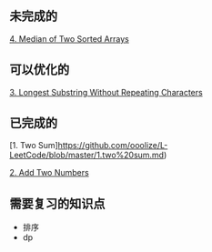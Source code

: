## 未完成的
[4. Median of Two Sorted Arrays](https://github.com/ooolize/L-LeetCode/edit/master/%E5%AF%BB%E6%89%BE%E4%B8%A4%E4%B8%AA%E6%9C%89%E5%BA%8F%E6%95%B0%E7%BB%84%E7%9A%84%E4%B8%AD%E4%BD%8D%E6%95%B0.md)
## 可以优化的
[3. Longest Substring Without Repeating Characters](https://github.com/ooolize/L-LeetCode/edit/master/%E6%97%A0%E9%87%8D%E5%A4%8D%E5%AD%97%E7%AC%A6%E7%9A%84%E6%9C%80%E9%95%BF%E5%AD%90%E4%B8%B2.md)
## 已完成的
[1. Two Sum]https://github.com/ooolize/L-LeetCode/blob/master/1.two%20sum.md)

[2. Add Two Numbers](https://github.com/ooolize/L-LeetCode/edit/master/%E4%B8%A4%E6%95%B0%E7%9B%B8%E5%8A%A0.md)

## 需要复习的知识点
* 排序
* dp
